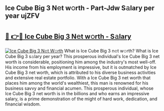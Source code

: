 ## Ice Cube Big 3 N𝚎t w𝚘rth - Part-Jdw S𝚊lary per year ujZFV

# <h2><a href="http://gc2pg0.nevu.top/?p=Ice+Cube+Big+3">🔗 👉🔴 Ice Cube Big 3 N𝚎t w𝚘rth - S𝚊lary</a></h2>

[![Ice Cube Big 3 N𝚎t W𝚘rth](https://i.imgur.com/Oavwk0R.jpeg)](http://gc2pg0.nevu.top/?p=Ice+Cube+Big+3)
What is Ice Cube Big 3 n𝚎t w𝚘rth? What is Ice Cube Big 3 s𝚊lary per year?
This prosperous individual's Ice Cube Big 3 net worth is considerable, positioning him among the industry's most well-off. His income from his employment is impressive, but it is outmatched by Ice Cube Big 3 net worth, which is attributed to his diverse business activities and extensive real estate portfolio. With a Ice Cube Big 3 net worth that places him among the world's wealthiest, this man is renowned for his business savvy and financial acumen. This prosperous individual, whose Ice Cube Big 3 net worth is in the billions and who earns an impressive salary, is a prime demonstration of the might of hard work, dedication, and financial wisdom.
